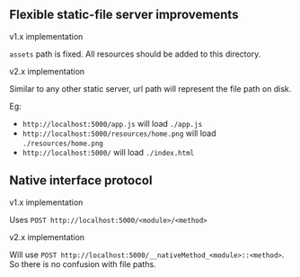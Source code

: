 ## Flexible static-file server improvements

v1.x implementation

`assets` path is fixed. All resources should be added to this directory.

v2.x implementation

Similar to any other static server, url path will represent the file path on disk.

Eg:

- `http://localhost:5000/app.js` will load `./app.js`
- `http://localhost:5000/resources/home.png` will load `./resources/home.png`
- `http://localhost:5000/` will load `./index.html`


## Native interface protocol

v1.x implementation

Uses `POST http://localhost:5000/<module>/<method>`

v2.x implementation

Will use `POST http://localhost:5000/__nativeMethod_<module>::<method>`. So there is no confusion with file paths.
